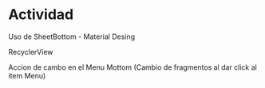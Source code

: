 # Actividad

Uso de SheetBottom - Material Desing

RecyclerView

Accion de cambo en el Menu Mottom (Cambio de fragmentos al dar click al item Menu)
